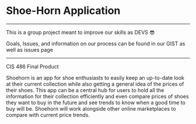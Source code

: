 # Shoe-Horn Application

----------------------------------------------------------------------------------------------
This is a group project meant to improve our skills as DEVS 😎

Goals, Issues, and information on our process can be found in our GIST as well as issues page

----------------------------------------------------------------------------------------------
CIS 486 Final Product

Shoehorn is an app for shoe enthusiasts to easily keep an up-to-date look at their current collection while also getting a general idea of the prices of their shoes. This app can be a central hub for users to hold all the information for their collection efficiently and even compare prices of shoes they want to buy in the future and see trends to know when a good time to buy will be. Shoehorn will work alongside other online marketplaces to compare with current price trends.
